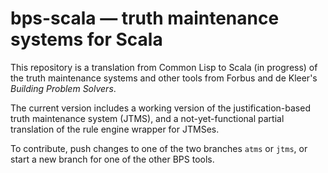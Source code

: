 # bps-scala — truth maintenance systems for Scala

This repository is a translation from Common Lisp to Scala (in
progress) of the truth maintenance systems and other tools from Forbus
and de Kleer's _Building Problem Solvers_.

The current version includes a working version of the
justification-based truth maintenance system (JTMS), and a
not-yet-functional partial translation of the rule engine wrapper for
JTMSes.

To contribute, push changes to one of the two branches `atms` or
`jtms`, or start a new branch for one of the other BPS tools.
